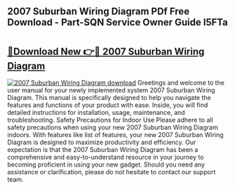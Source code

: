 ## 2007 Suburban Wiring Diagram PDf Free Download - Part-SQN Service Owner Guide l5FTa

# <h2><a href="http://dfmw74.blite.top/?on=2007+Suburban+Wiring+Diagram">🔗Download New 👉🔴 2007 Suburban Wiring Diagram</a></h2>

[![2007 Suburban Wiring Diagram download](https://i.imgur.com/lujVjoI.png)](http://dfmw74.blite.top/?on=2007+Suburban+Wiring+Diagram)
Greetings and welcome to the user manual for your newly implemented system 2007 Suburban Wiring Diagram. This manual is specifically designed to help you navigate the features and functions of your product with ease. Inside, you will find detailed instructions for installation, usage, maintenance, and troubleshooting. Safety Precautions for Indoor Use Please adhere to all safety precautions when using your new 2007 Suburban Wiring Diagram indoors. With features like list of features, your new 2007 Suburban Wiring Diagram is designed to maximize productivity and efficiency. Our expectation is that the 2007 Suburban Wiring Diagram has been a comprehensive and easy-to-understand resource in your journey to becoming proficient in using your new gadget. Should you need any assistance or clarification, please do not hesitate to contact our support team.
